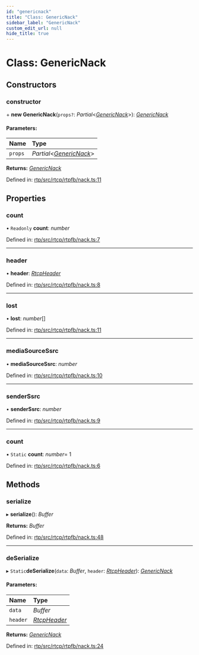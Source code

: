 ```yaml
---
id: "genericnack"
title: "Class: GenericNack"
sidebar_label: "GenericNack"
custom_edit_url: null
hide_title: true
---
```


# Class: GenericNack

## Constructors

### constructor

\+ **new GenericNack**(`props?`: *Partial*<[*GenericNack*](genericnack.md)\>): [*GenericNack*](genericnack.md)

#### Parameters:

Name | Type |
:------ | :------ |
`props` | *Partial*<[*GenericNack*](genericnack.md)\> |

**Returns:** [*GenericNack*](genericnack.md)

Defined in: [rtp/src/rtcp/rtpfb/nack.ts:11](https://github.com/shinyoshiaki/werift-webrtc/blob/b7c7a6e/packages/rtp/src/rtcp/rtpfb/nack.ts#L11)

## Properties

### count

• `Readonly` **count**: *number*

Defined in: [rtp/src/rtcp/rtpfb/nack.ts:7](https://github.com/shinyoshiaki/werift-webrtc/blob/b7c7a6e/packages/rtp/src/rtcp/rtpfb/nack.ts#L7)

___

### header

• **header**: [*RtcpHeader*](rtcpheader.md)

Defined in: [rtp/src/rtcp/rtpfb/nack.ts:8](https://github.com/shinyoshiaki/werift-webrtc/blob/b7c7a6e/packages/rtp/src/rtcp/rtpfb/nack.ts#L8)

___

### lost

• **lost**: *number*[]

Defined in: [rtp/src/rtcp/rtpfb/nack.ts:11](https://github.com/shinyoshiaki/werift-webrtc/blob/b7c7a6e/packages/rtp/src/rtcp/rtpfb/nack.ts#L11)

___

### mediaSourceSsrc

• **mediaSourceSsrc**: *number*

Defined in: [rtp/src/rtcp/rtpfb/nack.ts:10](https://github.com/shinyoshiaki/werift-webrtc/blob/b7c7a6e/packages/rtp/src/rtcp/rtpfb/nack.ts#L10)

___

### senderSsrc

• **senderSsrc**: *number*

Defined in: [rtp/src/rtcp/rtpfb/nack.ts:9](https://github.com/shinyoshiaki/werift-webrtc/blob/b7c7a6e/packages/rtp/src/rtcp/rtpfb/nack.ts#L9)

___

### count

▪ `Static` **count**: *number*= 1

Defined in: [rtp/src/rtcp/rtpfb/nack.ts:6](https://github.com/shinyoshiaki/werift-webrtc/blob/b7c7a6e/packages/rtp/src/rtcp/rtpfb/nack.ts#L6)

## Methods

### serialize

▸ **serialize**(): *Buffer*

**Returns:** *Buffer*

Defined in: [rtp/src/rtcp/rtpfb/nack.ts:48](https://github.com/shinyoshiaki/werift-webrtc/blob/b7c7a6e/packages/rtp/src/rtcp/rtpfb/nack.ts#L48)

___

### deSerialize

▸ `Static`**deSerialize**(`data`: *Buffer*, `header`: [*RtcpHeader*](rtcpheader.md)): [*GenericNack*](genericnack.md)

#### Parameters:

Name | Type |
:------ | :------ |
`data` | *Buffer* |
`header` | [*RtcpHeader*](rtcpheader.md) |

**Returns:** [*GenericNack*](genericnack.md)

Defined in: [rtp/src/rtcp/rtpfb/nack.ts:24](https://github.com/shinyoshiaki/werift-webrtc/blob/b7c7a6e/packages/rtp/src/rtcp/rtpfb/nack.ts#L24)
